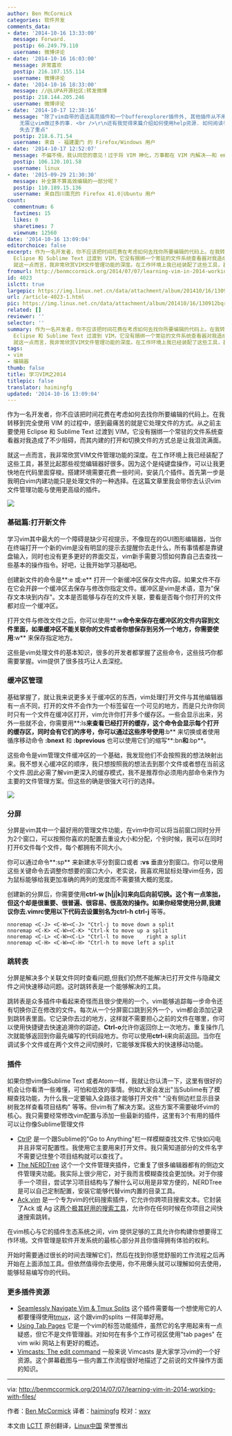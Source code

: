 ```yaml
---
author: Ben McCormick
categories: 软件开发
comments_data:
- date: '2014-10-16 13:33:00'
  message: Forward.
  postip: 66.249.79.110
  username: 微博评论
- date: '2014-10-16 16:03:00'
  message: 非常喜欢
  postip: 216.107.155.114
  username: 微博评论
- date: '2014-10-16 18:33:00'
  message: //@LUPA开源社区:转发微博
  postip: 218.144.205.246
  username: 微博评论
- date: '2014-10-17 12:38:16'
  message: "除了vim自带的语法高亮插件和一个bufferexplorer插件外, 其他插件从不用.&nbsp;&nbsp;vim就是一高效文本编辑器
    无需让vim做过多的事. <br />\r\n还有我觉得来篇介绍如何使用help资源. 如何阅读手册 之类的文章更好.&nbsp;&nbsp;过多的介绍插件
    失去了重点"
  postip: 218.6.71.54
  username: 来自 - 福建厦门 的 Firefox/Windows 用户
- date: '2014-10-17 12:52:07'
  message: 不偏不倚，我认同您的意见！过于将 VIM 神化，万事都在 VIM 内解决——和 emacs 一样，我也认为是走入了极端。
  postip: 106.120.101.58
  username: linux
- date: '2015-09-29 21:30:30'
  message: 补全算不算高效编辑的一部分呢？
  postip: 110.189.15.136
  username: 来自四川南充的 Firefox 41.0|Ubuntu 用户
count:
  commentnum: 6
  favtimes: 15
  likes: 0
  sharetimes: 7
  viewnum: 12560
date: '2014-10-16 13:09:04'
editorchoice: false
excerpt: 作为一名开发者，你不应该把时间花费在考虑如何去找你所要编辑的代码上。在我转移到完全使用 VIM 的过程中，感到最痛苦的就是它处理文件的方式。从之前主要使用
  Eclipse 和 Sublime Text 过渡到 VIM，它没有捆绑一个常驻的文件系统查看器对我造成了不少阻碍，而其内建的打开和切换文件的方式总是让我泪流满面。
  就这一点而言，我非常欣赏VIM文件管理功能的深度。在工作环境上我已经装配了这些工具，甚至比起那些视觉编辑器好很多。因为这个是纯键盘操作，可以让我更快地在代码里面穿梭。搭建环境需要花费一些时间，安装几个插件。首先第一
fromurl: http://benmccormick.org/2014/07/07/learning-vim-in-2014-working-with-files/
id: 4023
islctt: true
largepic: https://img.linux.net.cn/data/attachment/album/201410/16/130912bqrggi02r0zolru2.png
url: /article-4023-1.html
pic: https://img.linux.net.cn/data/attachment/album/201410/16/130912bqrggi02r0zolru2.png.thumb.jpg
related: []
reviewer: ''
selector: ''
summary: 作为一名开发者，你不应该把时间花费在考虑如何去找你所要编辑的代码上。在我转移到完全使用 VIM 的过程中，感到最痛苦的就是它处理文件的方式。从之前主要使用
  Eclipse 和 Sublime Text 过渡到 VIM，它没有捆绑一个常驻的文件系统查看器对我造成了不少阻碍，而其内建的打开和切换文件的方式总是让我泪流满面。
  就这一点而言，我非常欣赏VIM文件管理功能的深度。在工作环境上我已经装配了这些工具，甚至比起那些视觉编辑器好很多。因为这个是纯键盘操作，可以让我更快地在代码里面穿梭。搭建环境需要花费一些时间，安装几个插件。首先第一
tags:
- vim
- 编辑器
thumb: false
title: 学习VIM之2014
titlepic: false
translator: haimingfg
updated: '2014-10-16 13:09:04'
---
```


作为一名开发者，你不应该把时间花费在考虑如何去找你所要编辑的代码上。在我转移到完全使用 VIM 的过程中，感到最痛苦的就是它处理文件的方式。从之前主要使用 Eclipse 和 Sublime Text 过渡到 VIM，它没有捆绑一个常驻的文件系统查看器对我造成了不少阻碍，而其内建的打开和切换文件的方式总是让我泪流满面。


就这一点而言，我非常欣赏VIM文件管理功能的深度。在工作环境上我已经装配了这些工具，甚至比起那些视觉编辑器好很多。因为这个是纯键盘操作，可以让我更快地在代码里面穿梭。搭建环境需要花费一些时间，安装几个插件。首先第一步是我明白vim内建功能只是处理文件的一种选择。在这篇文章里我会带你去认识vim文件管理功能与使用更高级的插件。


![](/data/attachment/album/201410/16/130912bqrggi02r0zolru2.png)


### 基础篇:打开新文件


学习vim其中最大的一个障碍是缺少可视提示，不像现在的GUI图形编辑器，当你在终端打开一个新的vim是没有明显的提示去提醒你去走什么，所有事情都是靠键盘输入，同时也没有更多更好的界面交互，vim新手需要习惯如何靠自己去查找一些基本的操作指令。好吧，让我开始学习基础吧。


创建新文件的命令是**:e 或:e** 打开一个新缓冲区保存文件内容。如果文件不存在它会开辟一个缓冲区去保存与修改你指定文件。缓冲区是vim是术语，意为"保存文本块到内存"。文本是否能够与存在的文件关联，要看是否每个你打开的文件都对应一个缓冲区。


打开文件与修改文件之后，你可以使用**:w**命令来保存在缓冲区的文件内容到文件里面，如果缓冲区不能关联你的文件或者你想保存到另外一个地方，你需要使用**:w** 来保存指定地方。


这些是vim处理文件的基本知识，很多的开发者都掌握了这些命令，这些技巧你都需要掌握。vim提供了很多技巧让人去深挖。


### 缓冲区管理


基础掌握了，就让我来说更多关于缓冲区的东西，vim处理打开文件与其他编辑器有一点不同，打开的文件不会作为一个标签留在一个可见的地方，而是只允许你同时只有一个文件在缓冲区打开，vim允许你打开多个缓存区。一些会显示出来，另外一些就不会，你需要用**:ls**来查看已经打开的缓存，这个命令会显示每个打开的缓存区，同时会有它们的序号，你可以通过这些序号使用**:b** 来切换或者使用循序移动命令 **:bnext** 和 **:bprevious** 也可以使用它们的缩写**:bn**和**:bp**。


这些命令是vim管理文件缓冲区的一个基础，我发现他们不会按照我的想法映射出来。我不想关心缓冲区的顺序，我只想按照我的想法去到那个文件或者想在当前这个文件.因此必需了解vim更深入的缓存模式，我不是推荐你必须用内部命令来作为主要的文件管理方案。但这些的确是很强大可行的选择。


![](/data/attachment/album/201410/16/130916uqwohgssgs51zfs5.jpeg)


### 分屏


分屏是vim其中一个最好用的管理文件功能，在vim中你可以将当前窗口同时分开为2个窗口，可以按照你喜欢的配置去重设大小和分配，个别时候，我可以在同时打开6文件每个文件，每个都拥有不同大小。


你可以通过命令**:sp** 来新建水平分割窗口或者 **:vs** 垂直分割窗口。你可以使用这些关键命令去调整你想要的窗口大小，老实说，我喜欢用鼠标处理vim任务，因为鼠标能够给我更加准确的两列的宽度而不需要猜大概的宽度。


创建新的分屏后，你需要使用**ctrl-w [h|j|k|l]**来向后向前切换。这个有一点笨拙，但这个却是很重要、很普遍、很容易、很高效的操作。如果你经常使用分屏,我建议你去.vimrc使用以下代码去设置别名为**ctrl-h** **ctrl-j** 等等。



```
nnoremap <C-J> <C-W><C-J> "Ctrl-j to move down a split  
nnoremap <C-K> <C-W><C-K> "Ctrl-k to move up a split  
nnoremap <C-L> <C-W><C-L> "Ctrl-l to move    right a split  
nnoremap <C-H> <C-W><C-H> "Ctrl-h to move left a split  

```

### 跳转表


分屏是解决多个关联文件同时查看问题,但我们仍然不能解决已打开文件与隐藏文件之间快速移动问题。这时跳转表是一个能够解决的工具。


跳转表是众多插件中看起来奇怪而且很少使用的一个。vim能够追踪每一步命令还有切换你正在修改的文件。每次从一个分屏窗口跳到另外一个，vim都会添加记录到跳转表里面。它记录你去过的地方，这样就不需要担心之前的文件在哪里，你可以使用快捷键去快速追溯你的踪迹。**Ctrl-o**允许你返回你上一次地方。重复操作几次就能够返回到你最先编写的代码段地方。你可以使用**ctrl-i**来向前返回。当你在调试多个文件或在两个文件之间切换时，它能够发挥极大的快速移动功能。


### 插件


如果你想vim像Sublime Text 或者Atom一样，我就让你认清一下，这里有很好的机会让你看清一些难懂，可怕和低效的事情。例如大家会发出"当Sublime有了模糊查找功能，为什么我一定要输入全路径才能够打开文件" "没有侧边栏显示目录树我怎样查看项目结构" 等等。但vim有了解决方案。这些方案不需要破坏vim的核心。我只需要经常修改vim配置与添加一些最新的插件，这里有3个有用的插件可以让你像Sublime管理文件


* [CtrlP](https://github.com/kien/ctrlp.vim) 是一个跟Sublime的"Go to Anything"栏一样模糊查找文件.它快如闪电并且非常可配置性。我使用它主要用来打开文件。我只需知道部分的文件名字不需要记住整个项目结构就可以查找了。
* [The NERDTree](https://github.com/scrooloose/nerdtree) 这个一个文件管理夹插件，它重复了很多编辑器都有的侧边文件管理夹功能。我实际上很少用它，对于我而言模糊查找会更加快。对于你接手一个项目，尝试学习项目结构与了解什么可以用是非常方便的，NERDTree是可以自己定制配置，安装它能够代替vim内置的目录工具。
* [Ack.vim](https://github.com/mileszs/ack.vim) 是一个专为vim的代码搜索插件，它允许你跨项目搜索文本。它封装了Ack 或 Ag 这[两个极其好用的搜索工具](http://benmccormick.org/2013/11/25/a-look-at-ack/)，允许你在任何时候在你项目之间快速搜索跳转。


在vim核心与它的插件生态系统之间，vim 提供足够的工具允许你构建你想要得工作环境。文件管理是软件开发系统的最核心部分并且你值得拥有体验的权利。


开始时需要通过很长的时间去理解它们，然后在找到你感觉舒服的工作流程之后再开始在上面添加工具。但依然值得你去使用，你不用爆头就可以理解如何去使用，能够轻易编写你的代码。


### 更多插件资源


* [Seamlessly Navigate Vim & Tmux Splits](http://robots.thoughtbot.com/seamlessly-navigate-vim-and-tmux-splits) 这个插件需要每一个想使用它的人都要懂得使用[tmux](http://tmux.sourceforge.net/)，这个跟vim的splits 一样简单好用。
* [Using Tab Pages](http://vim.wikia.com/wiki/Using_tab_pages) 它是一个vim的标签功能插件，虽然它的名字用起来有一点疑惑，但它不是文件管理器。对如何在有多个工作可视区使用"tab pages" 在vim wiki 网站上有更好的概述。
* [Vimcasts: The edit command](http://vimcasts.org/episodes/the-edit-command/) 一般来说 Vimcasts 是大家学习vim的一个好资源。这个屏幕截图与一些内置工作流程很好地描述了之前说的文件操作方面的知识。




---


via: <http://benmccormick.org/2014/07/07/learning-vim-in-2014-working-with-files/>


作者：[Ben McCormick](http://benmccormick.org/2014/07/07/learning-vim-in-2014-working-with-files/) 译者：[haimingfg](https://github.com/haimingfg) 校对：[wxy](https://github.com/wxy)


本文由 [LCTT](https://github.com/LCTT/TranslateProject) 原创翻译，[Linux中国](http://linux.cn/) 荣誉推出